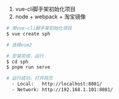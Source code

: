 



1. vue-cli脚手架初始化项目
2. node + webpack + 淘宝镜像



```sh
# 用vue-cli脚手架初始化项目
$ vue create sph

# 选择vue2

# 安装完成，运行
$ cd sph
$ pnpm run serve

# 运行成功，打开网页
  - Local:   http://localhost:8081/
  - Network: http://192.168.1.101:8081/
```





